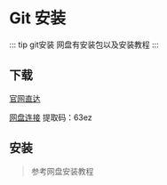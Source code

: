 # Git 安装
::: tip git安装
网盘有安装包以及安装教程
:::
## 下载

[官网直达](https://git-scm.com/download/win)

[网盘连接](https://www.aliyundrive.com/s/LCUfQrihKQT) 提取码：63ez

## 安装

> 参考网盘安装教程
